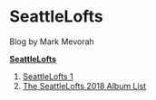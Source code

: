 # SeattleLofts
Blog by Mark Mevorah

**[SeattleLofts](/)**

1. [SeattleLofts 1](/SeattleLofts1)
1. [The SeattleLofts 2018 Album List](/The2018SeattleLoftsAlbumsofTheYearList)

<a href="https://github.com/mevorah"><i class="fa fa-github-square" style="font-size:36px"></i></a>
<a href="https://www.instagram.com/markmevorah/"><i class="fa fa-instagram" style="font-size:36px"></i></a>
<a href="https://seattlelofts.tumblr.com"><i class="fa fa-tumblr-square" style="font-size:36px"></i></a>
<a href="mailto:mjmevorah@gmail.com"><i class="fa fa-envelope-square" style="font-size:36px"></i></a>
